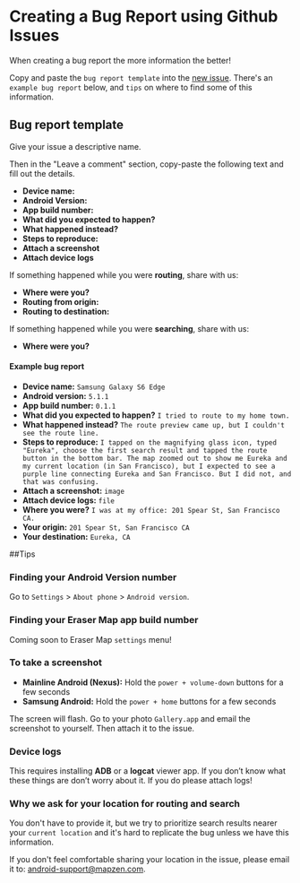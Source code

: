 # Creating a Bug Report using Github Issues

When creating a bug report the more information the better! 

Copy and paste the `bug report template` into the [new issue](https://github.com/mapzen/eraser-map/issues/new). There's an `example bug report` below, and `tips` on where to find some of this information.

## Bug report template

Give your issue a descriptive name. 

Then in the "Leave a comment" section, copy-paste the following text and fill out the details.

* **Device name:** 
* **Android Version:** 
* **App build number:**
* **What did you expected to happen?** 
* **What happened instead?**
* **Steps to reproduce:**
* **Attach a screenshot**
* **Attach device logs**

If something happened while you were **routing**, share with us:

* **Where were you?**
* **Routing from origin:**
* **Routing to destination:**

If something happened while you were **searching**, share with us:

* **Where were you?**


#### Example bug report

* **Device name:** `Samsung Galaxy S6 Edge`
* **Android version:** `5.1.1`
* **App build number:** `0.1.1`
* **What did you expected to happen?** `I tried to route to my home town.`
* **What happened instead?** `The route preview came up, but I couldn't see the route line.`
* **Steps to reproduce:** `I tapped on the magnifying glass icon, typed "Eureka", choose the first search result and tapped the route button in the bottom bar. The map zoomed out to show me Eureka and my current location (in San Francisco), but I expected to see a purple line connecting Eureka and San Francisco. But I did not, and that was confusing.`
* **Attach a screenshot:** `image`
* **Attach device logs:** `file`
* **Where you were?** `I was at my office: 201 Spear St, San Francisco CA.`
* **Your origin:** `201 Spear St, San Francisco CA`
* **Your destination:** `Eureka, CA`

##Tips


### Finding your Android Version number

Go to `Settings` > `About phone` > `Android version`.

### Finding your Eraser Map app build number

Coming soon to Eraser Map `settings` menu!

### To take a screenshot

* **Mainline Android (Nexus):** Hold the `power + volume-down` buttons for a few seconds
* **Samsung Android:** Hold the `power + home` buttons for a few seconds

The screen will flash. Go to your photo `Gallery.app` and email the screenshot to yourself. Then attach it to the issue.


### Device logs

This requires installing **ADB** or a **logcat** viewer app. If you don’t know what these things are don’t worry about it. If you do please attach logs!

### Why we ask for your location for routing and search

You don't have to provide it, but we try to prioritize search results nearer your `current location` and it's hard to replicate the bug unless we have this information. 

If you don't feel comfortable sharing your location in the issue, please email it to: [android-support@mapzen.com](mailto:android-support@mapzen.com).